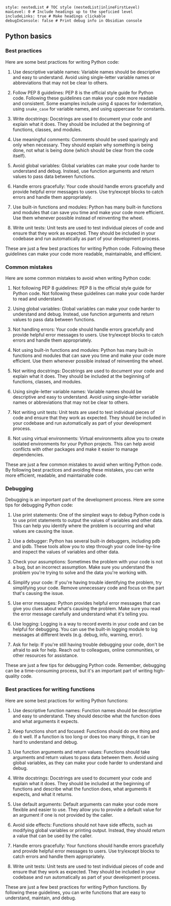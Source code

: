 
```table-of-contents
style: nestedList # TOC style (nestedList|inlineFirstLevel)
maxLevel: 0 # Include headings up to the speficied level
includeLinks: true # Make headings clickable
debugInConsole: false # Print debug info in Obsidian console
```


## Python basics
### Best practices

Here are some best practices for writing Python code:

1. Use descriptive variable names: Variable names should be descriptive and easy to understand. Avoid using single-letter variable names or abbreviations that may not be clear to others.

2. Follow PEP 8 guidelines: PEP 8 is the official style guide for Python code. Following these guidelines can make your code more readable and consistent. Some examples include using 4 spaces for indentation, using `snake_case` for variable names, and using uppercase for constants.

3. Write docstrings: Docstrings are used to document your code and explain what it does. They should be included at the beginning of functions, classes, and modules.

4. Use meaningful comments: Comments should be used sparingly and only when necessary. They should explain why something is being done, not what is being done (which should be clear from the code itself).

5. Avoid global variables: Global variables can make your code harder to understand and debug. Instead, use function arguments and return values to pass data between functions.

6. Handle errors gracefully: Your code should handle errors gracefully and provide helpful error messages to users. Use try/except blocks to catch errors and handle them appropriately.

7. Use built-in functions and modules: Python has many built-in functions and modules that can save you time and make your code more efficient. Use them whenever possible instead of reinventing the wheel.

8. Write unit tests: Unit tests are used to test individual pieces of code and ensure that they work as expected. They should be included in your codebase and run automatically as part of your development process.

These are just a few best practices for writing Python code. Following these guidelines can make your code more readable, maintainable, and efficient.


### Common mistakes

Here are some common mistakes to avoid when writing Python code:

1. Not following PEP 8 guidelines: PEP 8 is the official style guide for Python code. Not following these guidelines can make your code harder to read and understand.

2. Using global variables: Global variables can make your code harder to understand and debug. Instead, use function arguments and return values to pass data between functions.

3. Not handling errors: Your code should handle errors gracefully and provide helpful error messages to users. Use try/except blocks to catch errors and handle them appropriately.

4. Not using built-in functions and modules: Python has many built-in functions and modules that can save you time and make your code more efficient. Use them whenever possible instead of reinventing the wheel.

5. Not writing docstrings: Docstrings are used to document your code and explain what it does. They should be included at the beginning of functions, classes, and modules.

6. Using single-letter variable names: Variable names should be descriptive and easy to understand. Avoid using single-letter variable names or abbreviations that may not be clear to others.

7. Not writing unit tests: Unit tests are used to test individual pieces of code and ensure that they work as expected. They should be included in your codebase and run automatically as part of your development process.

8. Not using virtual environments: Virtual environments allow you to create isolated environments for your Python projects. This can help avoid conflicts with other packages and make it easier to manage dependencies.

These are just a few common mistakes to avoid when writing Python code. By following best practices and avoiding these mistakes, you can write more efficient, readable, and maintainable code.


### Debugging

Debugging is an important part of the development process. Here are some tips for debugging Python code:

1. Use print statements: One of the simplest ways to debug Python code is to use print statements to output the values of variables and other data. This can help you identify where the problem is occurring and what values are causing the issue.

2. Use a debugger: Python has several built-in debuggers, including pdb and ipdb. These tools allow you to step through your code line-by-line and inspect the values of variables and other data.

3. Check your assumptions: Sometimes the problem with your code is not a bug, but an incorrect assumption. Make sure you understand the problem you're trying to solve and the data you're working with.

4. Simplify your code: If you're having trouble identifying the problem, try simplifying your code. Remove unnecessary code and focus on the part that's causing the issue.

5. Use error messages: Python provides helpful error messages that can give you clues about what's causing the problem. Make sure you read the error message carefully and understand what it's telling you.

6. Use logging: Logging is a way to record events in your code and can be helpful for debugging. You can use the built-in logging module to log messages at different levels (e.g. debug, info, warning, error).

7. Ask for help: If you're still having trouble debugging your code, don't be afraid to ask for help. Reach out to colleagues, online communities, or other resources for assistance.

These are just a few tips for debugging Python code. Remember, debugging can be a time-consuming process, but it's an important part of writing high-quality code.


### Best practices for writing functions

Here are some best practices for writing Python functions:

1. Use descriptive function names: Function names should be descriptive and easy to understand. They should describe what the function does and what arguments it expects.

2. Keep functions short and focused: Functions should do one thing and do it well. If a function is too long or does too many things, it can be hard to understand and debug.

3. Use function arguments and return values: Functions should take arguments and return values to pass data between them. Avoid using global variables, as they can make your code harder to understand and debug.

4. Write docstrings: Docstrings are used to document your code and explain what it does. They should be included at the beginning of functions and describe what the function does, what arguments it expects, and what it returns.

5. Use default arguments: Default arguments can make your code more flexible and easier to use. They allow you to provide a default value for an argument if one is not provided by the caller.

6. Avoid side effects: Functions should not have side effects, such as modifying global variables or printing output. Instead, they should return a value that can be used by the caller.

7. Handle errors gracefully: Your functions should handle errors gracefully and provide helpful error messages to users. Use try/except blocks to catch errors and handle them appropriately.

8. Write unit tests: Unit tests are used to test individual pieces of code and ensure that they work as expected. They should be included in your codebase and run automatically as part of your development process.

These are just a few best practices for writing Python functions. By following these guidelines, you can write functions that are easy to understand, maintain, and debug.

